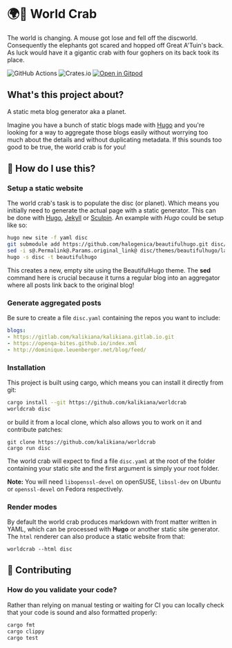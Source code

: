 # 🌍️🦀️ World Crab

The world is changing. A mouse got lose and fell off the discworld. Consequently the elephants got scared and hopped off Great A'Tuin's back. As luck would have it a gigantic crab with four gophers on its back took its place.

![GitHub Actions](https://github.com/kalikiana/worldcrab/actions/workflows/test.yml/badge.svg)
![Crates.io](https://img.shields.io/crates/d/worldcrab)
[![Open in Gitpod](https://gitpod.io/button/open-in-gitpod.svg)](https://gitpod.io/#https://github.com/kalikiana/worldcrab)

## What's this project about?

A static meta blog generator aka a planet.

Imagine you have a bunch of static blogs made with [Hugo](https://gohugo.io/) and you're looking for a way to aggregate those blogs easily without worrying too much about the details and without duplicating metadata. If this sounds too good to be true, the world crab is for you!

## 🔧️ How do I use this?

### Setup a static website

The world crab's task is to populate the disc (or planet). Which means you initially need to generate the actual page with a static generator. This can be done with [Hugo](https://github.com/gohugoio/hugo), [Jekyll](https://jekyllrb.com) or [Sculpin](https://sculpin.io). An example with *Hugo* could be setup like so:

```bash
hugo new site -f yaml disc
git submodule add https://github.com/halogenica/beautifulhugo.git disc/themes/beautifulhugo
sed -i s@.Permalink@.Params.original_link@ disc/themes/beautifulhugo/layouts/partials/*.html
hugo -s disc -t beautifulhugo
```

This creates a new, empty site using the BeautifulHugo theme. The **sed** command here is crucial because it turns a regular blog into an aggregator where all posts link back to the original blog!

### Generate aggregated posts

Be sure to create a file `disc.yaml` containing the repos you want to include:

```yaml
blogs:
- https://gitlab.com/kalikiana/kalikiana.gitlab.io.git
- https://openqa-bites.github.io/index.xml
- http://dominique.leuenberger.net/blog/feed/
```

### Installation

This project is built using cargo, which means you can install it directly from git:

```bash
cargo install --git https://github.com/kalikiana/worldcrab
worldcrab disc
```

or build it from a local clone, which also allows you to work on it and contribute patches:

```
git clone https://github.com/kalikiana/worldcrab
cargo run disc
```

The world crab will expect to find a file `disc.yaml` at the root of the folder containing your static site and the first argument is simply your root folder.

**Note:** You will need `libopenssl-devel` on openSUSE, `libssl-dev` on Ubuntu or `openssl-devel` on Fedora respectively.

### Render modes

By default the world crab produces markdown with front matter written in YAML, which can be processed with **Hugo** or another static site generator. The `html` renderer can also produce a static website from that:

    worldcrab --html disc

## 👷️ Contributing

### How do you validate your code?

Rather than relying on manual testing or waiting for CI you can locally check that your code is sound and also formatted properly:

```bash
cargo fmt
cargo clippy
cargo test
```
